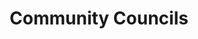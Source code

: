 ---
schema: default
title: Community Councils
organization: Perth and Kinross Council
notes: >-
    Community Council boundaries adopted in November 2011.

resources:
  - name: Community Councils HTML
  - url: >-
      http://opendata-pkc.opendata.arcgis.com/datasets/0d911f5dd4e14c03b0b434ed6076fe00_0
  - format: HTML

  - name: Community Councils ESRI REST
  - url: >-
      https://services.arcgis.com/pfFDYSlYcp7mabvZ/arcgis/rest/services/Community_Councils/FeatureServer/0
  - format: ESRI REST

  - name: Community Councils GEOJSON
  - url: >-
      http://opendata-pkc.opendata.arcgis.com/datasets/0d911f5dd4e14c03b0b434ed6076fe00_0.geojson
  - format: GEOJSON

  - name: Community Councils CSV
  - url: >-
      http://opendata-pkc.opendata.arcgis.com/datasets/0d911f5dd4e14c03b0b434ed6076fe00_0.csv
  - format: CSV

  - name: Community Councils KML
  - url: >-
      http://opendata-pkc.opendata.arcgis.com/datasets/0d911f5dd4e14c03b0b434ed6076fe00_0.kml
  - format: KML

  - name: Community Councils ZIP
  - url: >-
      http://opendata-pkc.opendata.arcgis.com/datasets/0d911f5dd4e14c03b0b434ed6076fe00_0.zip
  - format: ZIP
license: Open Government Licence 3.0 (United Kingdom)
category:

  - administrative,boundary,community,polling
maintainer: Perth and Kinross Council
maintainer_email: someone@example.com
---